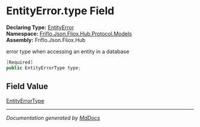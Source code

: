 ﻿<!--  
  <auto-generated>   
    The contents of this file were generated by a tool.  
    Changes to this file may be list if the file is regenerated  
  </auto-generated>   
-->

# EntityError.type Field

**Declaring Type:** [EntityError](../index.md)  
**Namespace:** [Friflo.Json.Fliox.Hub.Protocol.Models](../../index.md)  
**Assembly:** Friflo.Json.Fliox.Hub

error type when accessing an entity in a database

```csharp
[Required]
public EntityErrorType type;
```

## Field Value

[EntityErrorType](../../EntityErrorType/index.md)

___

*Documentation generated by [MdDocs](https://github.com/ap0llo/mddocs)*
